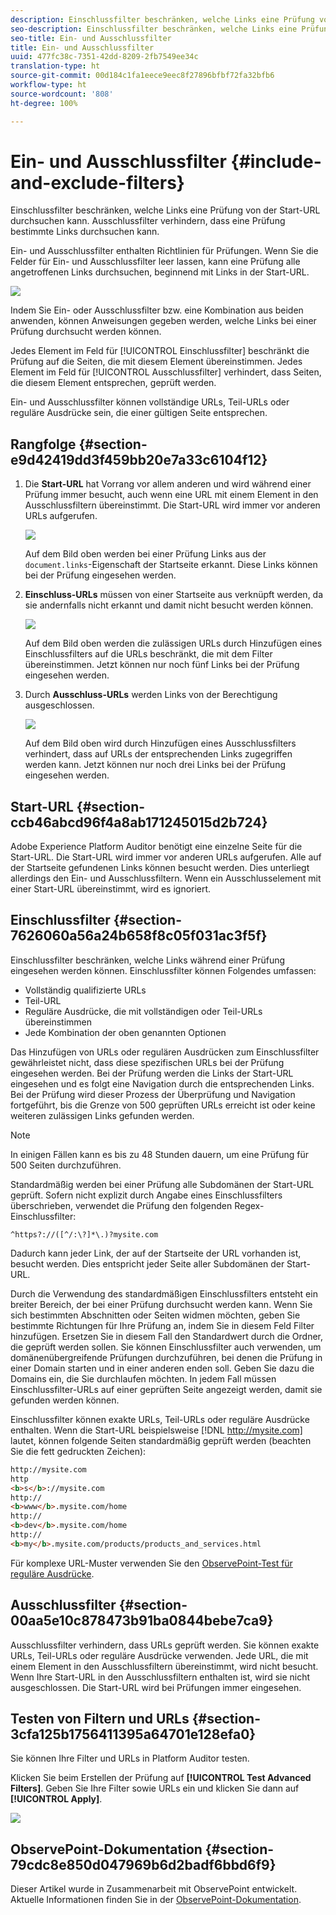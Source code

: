 ```yaml
---
description: Einschlussfilter beschränken, welche Links eine Prüfung von der Start-URL durchsuchen kann. Ausschlussfilter verhindern, dass eine Prüfung bestimmte Links durchsuchen kann.
seo-description: Einschlussfilter beschränken, welche Links eine Prüfung von der Start-URL durchsuchen kann. Ausschlussfilter verhindern, dass eine Prüfung bestimmte Links durchsuchen kann.
seo-title: Ein- und Ausschlussfilter
title: Ein- und Ausschlussfilter
uuid: 477fc38c-7351-42dd-8209-2fb7549ee34c
translation-type: ht
source-git-commit: 00d184c1fa1eece9eec8f27896bfbf72fa32bfb6
workflow-type: ht
source-wordcount: '808'
ht-degree: 100%

---
```



# Ein- und Ausschlussfilter {#include-and-exclude-filters}

Einschlussfilter beschränken, welche Links eine Prüfung von der Start-URL durchsuchen kann. Ausschlussfilter verhindern, dass eine Prüfung bestimmte Links durchsuchen kann.

<!--
Content from ObservePoint (https://help.observepoint.com/articles/2872121-include-and-exclude-filters) with their permission. Modified slightly for style and Auditor emphasis.
-->

Ein- und Ausschlussfilter enthalten Richtlinien für Prüfungen. Wenn Sie die Felder für Ein- und Ausschlussfilter leer lassen, kann eine Prüfung alle angetroffenen Links durchsuchen, beginnend mit Links in der Start-URL.

![](assets/filter.png)

Indem Sie Ein- oder Ausschlussfilter bzw. eine Kombination aus beiden anwenden, können Anweisungen gegeben werden, welche Links bei einer Prüfung durchsucht werden können.

Jedes Element im Feld für [!UICONTROL Einschlussfilter] beschränkt die Prüfung auf die Seiten, die mit diesem Element übereinstimmen. Jedes Element im Feld für [!UICONTROL Ausschlussfilter] verhindert, dass Seiten, die diesem Element entsprechen, geprüft werden.

Ein- und Ausschlussfilter können vollständige URLs, Teil-URLs oder reguläre Ausdrücke sein, die einer gültigen Seite entsprechen.

## Rangfolge {#section-e9d42419dd3f459bb20e7a33c6104f12}

1. Die **Start-URL** hat Vorrang vor allem anderen und wird während einer Prüfung immer besucht, auch wenn eine URL mit einem Element in den Ausschlussfiltern übereinstimmt. Die Start-URL wird immer vor anderen URLs aufgerufen.

   ![](assets/startingpage.png)

   Auf dem Bild oben werden bei einer Prüfung Links aus der `document.links`-Eigenschaft der Startseite erkannt. Diese Links können bei der Prüfung eingesehen werden.

1. **Einschluss-URLs** müssen von einer Startseite aus verknüpft werden, da sie andernfalls nicht erkannt und damit nicht besucht werden können.

   ![](assets/includefilter.png)

   Auf dem Bild oben werden die zulässigen URLs durch Hinzufügen eines Einschlussfilters auf die URLs beschränkt, die mit dem Filter übereinstimmen. Jetzt können nur noch fünf Links bei der Prüfung eingesehen werden.

1. Durch **Ausschluss-URLs** werden Links von der Berechtigung ausgeschlossen.

   ![](assets/excludefilter.png)

   Auf dem Bild oben wird durch Hinzufügen eines Ausschlussfilters verhindert, dass auf URLs der entsprechenden Links zugegriffen werden kann. Jetzt können nur noch drei Links bei der Prüfung eingesehen werden.

## Start-URL {#section-ccb46abcd96f4a8ab171245015d2b724}

Adobe Experience Platform Auditor benötigt eine einzelne Seite für die Start-URL. Die Start-URL wird immer vor anderen URLs aufgerufen. Alle auf der Startseite gefundenen Links können besucht werden. Dies unterliegt allerdings den Ein- und Ausschlussfiltern. Wenn ein Ausschlusselement mit einer Start-URL übereinstimmt, wird es ignoriert.

## Einschlussfilter {#section-7626060a56a24b658f8c05f031ac3f5f}

Einschlussfilter beschränken, welche Links während einer Prüfung eingesehen werden können. Einschlussfilter können Folgendes umfassen:

* Vollständig qualifizierte URLs
* Teil-URL
* Reguläre Ausdrücke, die mit vollständigen oder Teil-URLs übereinstimmen
* Jede Kombination der oben genannten Optionen

Das Hinzufügen von URLs oder regulären Ausdrücken zum Einschlussfilter gewährleistet nicht, dass diese spezifischen URLs bei der Prüfung eingesehen werden. Bei der Prüfung werden die Links der Start-URL eingesehen und es folgt eine Navigation durch die entsprechenden Links. Bei der Prüfung wird dieser Prozess der Überprüfung und Navigation fortgeführt, bis die Grenze von 500 geprüften URLs erreicht ist oder keine weiteren zulässigen Links gefunden werden.

>[!NOTE]
>
>In einigen Fällen kann es bis zu 48 Stunden dauern, um eine Prüfung für 500 Seiten durchzuführen.

Standardmäßig werden bei einer Prüfung alle Subdomänen der Start-URL geprüft. Sofern nicht explizit durch Angabe eines Einschlussfilters überschrieben, verwendet die Prüfung den folgenden Regex-Einschlussfilter:

`^https?://([^/:\?]*\.)?mysite.com`

Dadurch kann jeder Link, der auf der Startseite der URL vorhanden ist, besucht werden. Dies entspricht jeder Seite aller Subdomänen der Start-URL.

Durch die Verwendung des standardmäßigen Einschlussfilters entsteht ein breiter Bereich, der bei einer Prüfung durchsucht werden kann. Wenn Sie sich bestimmten Abschnitten oder Seiten widmen möchten, geben Sie bestimmte Richtungen für Ihre Prüfung an, indem Sie in diesem Feld Filter hinzufügen. Ersetzen Sie in diesem Fall den Standardwert durch die Ordner, die geprüft werden sollen. Sie können Einschlussfilter auch verwenden, um domänenübergreifende Prüfungen durchzuführen, bei denen die Prüfung in einer Domain starten und in einer anderen enden soll. Geben Sie dazu die Domains ein, die Sie durchlaufen möchten. In jedem Fall müssen Einschlussfilter-URLs auf einer geprüften Seite angezeigt werden, damit sie gefunden werden können.

Einschlussfilter können exakte URLs, Teil-URLs oder reguläre Ausdrücke enthalten. Wenn die Start-URL beispielsweise [!DNL http://mysite.com] lautet, können folgende Seiten standardmäßig geprüft werden (beachten Sie die fett gedruckten Zeichen):

```html
http://mysite.com
http
<b>s</b>://mysite.com
http://
<b>www</b>.mysite.com/home
http://
<b>dev</b>.mysite.com/home
http://
<b>my</b>.mysite.com/products/products_and_services.html
```

Für komplexe URL-Muster verwenden Sie den [ObservePoint-Test für reguläre Ausdrücke](https://regex.observepoint.com/).

## Ausschlussfilter {#section-00aa5e10c878473b91ba0844bebe7ca9}

Ausschlussfilter verhindern, dass URLs geprüft werden. Sie können exakte URLs, Teil-URLs oder reguläre Ausdrücke verwenden. Jede URL, die mit einem Element in den Ausschlussfiltern übereinstimmt, wird nicht besucht. Wenn Ihre Start-URL in den Ausschlussfiltern enthalten ist, wird sie nicht ausgeschlossen. Die Start-URL wird bei Prüfungen immer eingesehen.

## Testen von Filtern und URLs {#section-3cfa125b1756411395a64701e128efa0}

Sie können Ihre Filter und URLs in Platform Auditor testen.

Klicken Sie beim Erstellen der Prüfung auf **[!UICONTROL Test Advanced Filters]**. Geben Sie Ihre Filter sowie URLs ein und klicken Sie dann auf **[!UICONTROL Apply]**.

![](assets/test-advanced-filters.png)

## ObservePoint-Dokumentation {#section-79cdc8e850d047969b6d2badf6bbd6f9}

Dieser Artikel wurde in Zusammenarbeit mit ObservePoint entwickelt. Aktuelle Informationen finden Sie in der [ObservePoint-Dokumentation](https://help.observepoint.com/).

